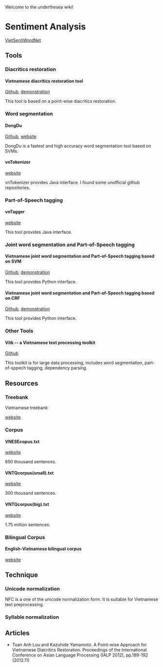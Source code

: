 Welcome to the underthesea wiki!

# Sentiment Analysis

[VietSentiWordNet](https://github.com/magizbox/underthesea/wiki/VietSentiWordNet)


## Tools

### Diacritics restoration

#### Vietnamese diacritics restoration tool
[Github](https://github.com/kanjirz50/restore-tonemark), [demonstration](http://160.16.58.116/vietnamese/tone)

This tool is based on a point-wise diacritics restoration.

### Word segmentation
#### DongDu
[Github](https://github.com/rockkhuya/DongDu), [website](http://viet.jnlp.org/dongdu)

DongDu is a fastest and high accuracy word segmentation tool based on SVMs.

#### vnTokenizer
[website](http://vlsp.hpda.vn:8080/demo/?page=resources)

vnTokenizer provides Java interface.
I found some unofficial github repositories.

### Part-of-Speech tagging
#### vnTagger
[website](http://vlsp.hpda.vn:8080/demo/?page=resources)

This tool provides Java interface.

### Joint word segmentation and Part-of-Speech tagging
#### Vietnamese joint word segmentation and Part-of-Speech tagging based on SVM
[Github](https://github.com/kanjirz50/viet-morphological-analysis-svm), [demonstration](http://160.16.58.116/vietnamese/morph)

This tool provides Python interface.

#### Vietnamese joint word segmentation and Part-of-Speech tagging based on CRF
[Github](https://github.com/kanjirz50/viet-morphological-analysis-crf), [demonstration](http://160.16.58.116/vietnamese/morph_crf)

This tool provides Python interface.


### Other Tools
#### Vitk -- a Vietnamese text processing toolkit
[Github](https://github.com/phuonglh/vn.vitk)

This toolkit is for large data processing, includes word segmentation, part-of-sppech tagging, dependency parsing.


## Resources
### Treebank
Vietnamese treebank

[website](http://vlsp.hpda.vn:8080/demo/?page=resources)

### Corpus
#### VNESEcopus.txt
[website](http://vlsp.hpda.vn:8080/demo/?page=resources)

650 thousand sentences.

#### VNTQcorpus(small).txt
[website](http://viet.jnlp.org/download-du-lieu-tu-vung-corpus)

300 thousand sentences.

#### VNTQcorpus(big).txt
[website](http://viet.jnlp.org/download-du-lieu-tu-vung-corpus)

1.75 million sentences.

### Bilingual Corpus
#### English-Vietnamese bilingual corpus
[website](http://vlsp.hpda.vn:8080/demo/?page=resources)


## Technique
### Unicode normalization
NFC is a one of the unicode normalization form.
It is suitable for Vietnamese text preprocessing.

### Syllable normalization

## Articles
- Tuan Anh Luu and Kazuhide Yamamoto. A Point-wise Approach for Vietnamese Diacritics Restoration. Proceedings of the International Conference on Asian Language Processing (IALP 2012), pp.189-192 (2012.11)
